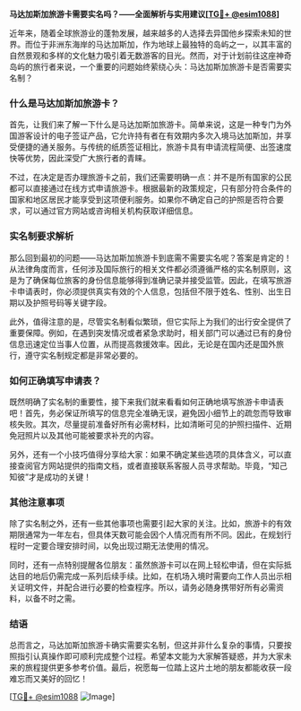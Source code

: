 **马达加斯加旅游卡需要实名吗？——全面解析与实用建议[[TG💪+ @esim1088](https://t.me/s/esim1088)]**

近年来，随着全球旅游业的蓬勃发展，越来越多的人选择去异国他乡探索未知的世界。而位于非洲东海岸的马达加斯加，作为地球上最独特的岛屿之一，以其丰富的自然景观和多样的文化魅力吸引着无数游客的目光。然而，对于计划前往这座神奇岛屿的旅行者来说，一个重要的问题始终萦绕心头：马达加斯加旅游卡是否需要实名制？

### 什么是马达加斯加旅游卡？

首先，让我们来了解一下什么是马达加斯加旅游卡。简单来说，这是一种专门为外国游客设计的电子签证产品，它允许持有者在有效期内多次入境马达加斯加，并享受便捷的通关服务。与传统的纸质签证相比，旅游卡具有申请流程简便、出签速度快等优势，因此深受广大旅行者的青睐。

不过，在决定是否办理旅游卡之前，我们还需要明确一点：并不是所有国家的公民都可以直接通过在线方式申请旅游卡。根据最新的政策规定，只有部分符合条件的国家和地区居民才能享受到这项便利服务。如果你不确定自己的护照是否符合要求，可以通过官方网站或咨询相关机构获取详细信息。

### 实名制要求解析

那么回到最初的问题——马达加斯加旅游卡到底需不需要实名呢？答案是肯定的！从法律角度而言，任何涉及国际旅行的相关文件都必须遵循严格的实名制原则，这是为了确保每位旅客的身份信息能够得到准确记录并接受监管。因此，在填写旅游卡申请表时，你必须提供真实有效的个人信息，包括但不限于姓名、性别、出生日期以及护照号码等关键字段。

此外，值得注意的是，尽管实名制看似繁琐，但它实际上为我们的出行安全提供了重要保障。例如，在遇到突发情况或者紧急求助时，相关部门可以通过已有的身份信息迅速定位当事人位置，从而提高救援效率。因此，无论是在国内还是国外旅行，遵守实名制规定都是非常必要的。

### 如何正确填写申请表？

既然明确了实名制的重要性，接下来我们就来看看如何正确地填写旅游卡申请表吧！首先，务必保证所填写的信息完全准确无误，避免因小细节上的疏忽而导致审核失败。其次，尽量提前准备好所有必需材料，比如清晰可见的护照扫描件、近期免冠照片以及其他可能被要求补充的内容。

另外，还有一个小技巧值得分享给大家：如果不确定某些选项的具体含义，可以直接查阅官方网站提供的指南文档，或者直接联系客服人员寻求帮助。毕竟，“知己知彼”才是成功的关键！

### 其他注意事项

除了实名制之外，还有一些其他事项也需要引起大家的关注。比如，旅游卡的有效期限通常为一年左右，但具体天数可能会因个人情况而有所不同。因此，在规划行程时一定要合理安排时间，以免出现过期无法使用的情况。

同时，还有一点特别提醒各位朋友：虽然旅游卡可以在网上轻松申请，但在实际抵达目的地后仍需完成一系列后续手续。比如，在机场入境时需要向工作人员出示相关证明文件，并配合进行必要的检查程序。所以，请务必随身携带好所有必需资料，以备不时之需。

### 结语

总而言之，马达加斯加旅游卡确实需要实名制，但这并非什么复杂的事情，只要按照指引认真操作即可顺利完成整个过程。希望本文能为大家解答疑惑，并为大家未来的旅程提供更多参考价值。最后，祝愿每一位踏上这片土地的朋友都能收获一段难忘而又美好的回忆！

[[TG💪+ @esim1088](https://t.me/s/esim1088) ![Image](https://i.postimg.cc/4NQfJmqS/Snipaste-2025-05-13-00-14-12.png)]